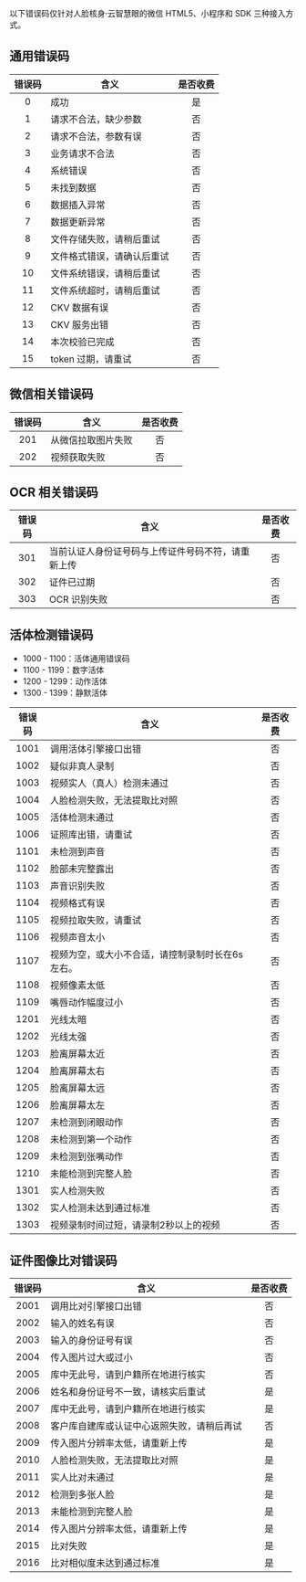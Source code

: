 以下错误码仅针对人脸核身·云智慧眼的微信 HTML5、小程序和 SDK 三种接入方式。

## 通用错误码

| 错误码 | 含义 | 是否收费 |
| :---: | --- | :---: |
| 0 | 成功 | 是 |
| 1 | 请求不合法，缺少参数 | 否 |
| 2 | 请求不合法，参数有误 | 否 |
| 3 | 业务请求不合法 | 否 |
| 4 | 系统错误 | 否 |
| 5 | 未找到数据 | 否 |
| 6 | 数据插入异常 | 否 |
| 7 | 数据更新异常 | 否 |
| 8 | 文件存储失败，请稍后重试 | 否 |
| 9 | 文件格式错误，请确认后重试 | 否 |
| 10 | 文件系统错误，请稍后重试 | 否 |
| 11 | 文件系统超时，请稍后重试 | 否 |
| 12 | CKV 数据有误 | 否 |
| 13 | CKV 服务出错 | 否 |
| 14 | 本次校验已完成 | 否 |
| 15 | token 过期，请重试 | 否 |

## 微信相关错误码

| 错误码 | 含义 | 是否收费 |
| :---: | --- | :---: |
| 201 | 从微信拉取图片失败 | 否 |
| 202 | 视频获取失败 | 否 |

## OCR 相关错误码

| 错误码 | 含义 | 是否收费 |
| :---: | --- | :---: |
| 301 | 当前认证人身份证号码与上传证件号码不符，请重新上传 | 否 |
| 302 | 证件已过期 | 否 |
| 303 | OCR 识别失败 | 否 |

## 活体检测错误码

- 1000 - 1100：活体通用错误码
- 1100 - 1199：数字活体
- 1200 - 1299：动作活体
- 1300 - 1399：静默活体

| 错误码 | 含义 | 是否收费 |
| :---: | --- | :---: |
| 1001 | 调用活体引擎接口出错 | 否 |
| 1002 | 疑似非真人录制 | 否 |
| 1003 | 视频实人（真人）检测未通过 | 否 |
| 1004 | 人脸检测失败，无法提取比对照 | 否 |
| 1005 | 活体检测未通过 | 否 |
| 1006 | 证照库出错，请重试 | 否 |
| 1101 | 未检测到声音 | 否 |
| 1102 | 脸部未完整露出 | 否 |
| 1103 | 声音识别失败 | 否 |
| 1104 | 视频格式有误 | 否 |
| 1105 | 视频拉取失败，请重试 | 否 |
| 1106 | 视频声音太小 | 否 |
| 1107 | 视频为空，或大小不合适，请控制录制时长在6s左右。 | 否 |
| 1108 | 视频像素太低 | 否 |
| 1109 | 嘴唇动作幅度过小 | 否 |
| 1201 | 光线太暗 | 否 |
| 1202 | 光线太强 | 否 |
| 1203 | 脸离屏幕太近 | 否 |
| 1204 | 脸离屏幕太右 | 否 |
| 1205 | 脸离屏幕太远 | 否 |
| 1206 | 脸离屏幕太左 | 否 |
| 1207 | 未检测到闭眼动作 | 否 |
| 1208 | 未检测到第一个动作 | 否 |
| 1209 | 未检测到张嘴动作 | 否 |
| 1210 | 未能检测到完整人脸 | 否 |
| 1301 | 实人检测失败 | 否 |
| 1302 | 实人检测未达到通过标准 | 否 |
| 1303 | 视频录制时间过短，请录制2秒以上的视频 | 否 |

## 证件图像比对错误码

| 错误码 | 含义 | 是否收费 |
| :---: | --- | :---: |
| 2001 | 调用比对引擎接口出错 | 否 |
| 2002 | 输入的姓名有误 | 否 |
| 2003 | 输入的身份证号有误 | 否 |
| 2004 | 传入图片过大或过小 | 否 |
| 2005 | 库中无此号，请到户籍所在地进行核实 | 否 |
| 2006 | 姓名和身份证号不一致，请核实后重试 | 是 |
| 2007 | 库中无此号，请到户籍所在地进行核实 | 是 |
| 2008 | 客户库自建库或认证中心返照失败，请稍后再试 | 否 |
| 2009 | 传入图片分辨率太低，请重新上传 | 是 |
| 2010 | 人脸检测失败，无法提取比对照 | 是 |
| 2011 | 实人比对未通过 | 是 |
| 2012 | 检测到多张人脸 | 是 |
| 2013 | 未能检测到完整人脸 | 是 |
| 2014 | 传入图片分辨率太低，请重新上传 | 是 |
| 2015 | 比对失败 | 是 |
| 2016 | 比对相似度未达到通过标准 | 是 |
